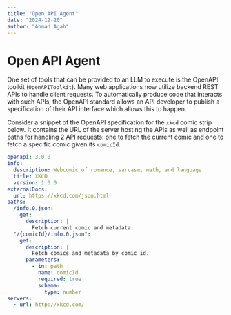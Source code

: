 ```yaml
---
title: "Open API Agent"
date: "2024-12-20"
author: "Ahmad Agah"
---
```


# Open API Agent

One set of tools that can be provided to an LLM to execute is the OpenAPI toolkit (`OpenAPIToolkit`). Many web applications now utilize backend REST APIs to handle client requests. To automatically produce code that interacts with such APIs, the OpenAPI standard allows an API developer to publish a specification of their API interface which allows this to happen.

Consider a snippet of the OpenAPI specification for the `xkcd` comic strip below. It contains the URL of the server hosting the APIs as well as endpoint paths for handling 2 API requests: one to fetch the current comic and one to fetch a specific comic given its `comicId`.

```yaml
openapi: 3.0.0
info:
  description: Webcomic of romance, sarcasm, math, and language.
  title: XKCD
  version: 1.0.0
externalDocs:
  url: https://xkcd.com/json.html
paths:
  /info.0.json:
    get:
      description: |
        Fetch current comic and metadata.
  "/{comicId}/info.0.json":
    get:
      description: |
        Fetch comics and metadata by comic id.
      parameters:
        - in: path
          name: comicId
          required: true
          schema:
            type: number
servers:
  - url: http://xkcd.com/
```
